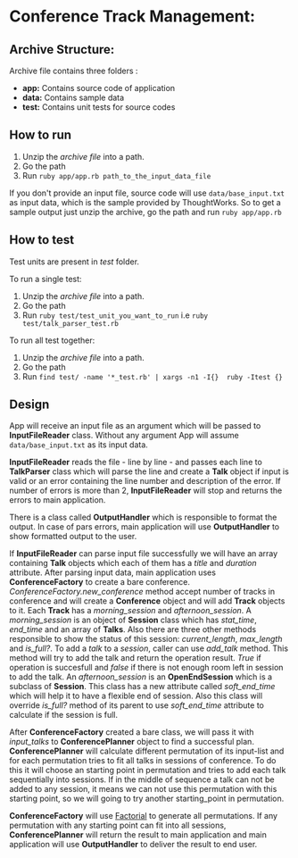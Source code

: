 # Conference Track Management:

## Archive Structure:

Archive file contains three folders :
* **app:** Contains source code of application
* **data:** Contains sample data
* **test:** Contains unit tests for source codes

## How to run

1. Unzip the _archive file_ into a path.
2. Go the path
3. Run `ruby app/app.rb path_to_the_input_data_file`

If you don't provide an input file, source code will use `data/base_input.txt` as input data, which is the sample provided by ThoughtWorks.
So to get a sample output just unzip the archive, go the path and run `ruby app/app.rb`

## How to test

Test units are present in _test_ folder. 

To run a single test:
1. Unzip the _archive file_ into a path.
2. Go the path
3. Run `ruby test/test_unit_you_want_to_run`  i.e `ruby test/talk_parser_test.rb`

To run all test together:
1. Unzip the _archive file_ into a path.
2. Go the path
3. Run `find test/ -name '*_test.rb' | xargs -n1 -I{}  ruby -Itest {}`

## Design

App will receive an input file as an argument which will be passed to __InputFileReader__ class. Without any argument App will assume `data/base_input.txt` as its input data.

__InputFileReader__ reads the file - line by line - and passes each line to __TalkParser__  class which will parse the line and create a __Talk__ object if input is valid or an error containing the line number and description of the error.
If number of errors is more than 2, __InputFileReader__ will stop and returns the errors to main application.

There is a class called __OutputHandler__ which is responsible to format the output. In case of pars errors, main application will use __OutputHandler__ to show formatted output to the user.    

If __InputFileReader__ can parse input file successfully we will have an array containing __Talk__ objects which each of them has a _title_ and _duration_ attribute.
After parsing input data, main application uses __ConferenceFactory__ to create a bare conference.  _ConferenceFactory.new_conference_ method accept number of tracks in conference and will create a __Conference__  object and will add __Track__ objects to it.
Each __Track__ has a _morning_session_ and _afternoon_session_. 
A _morning_session_ is an object of __Session__ class which has _stat_time_, _end_time_  and an array of __Talks__.  Also there are three other methods responsible to show the status of this session: _current_length_, _max_length_  and _is_full?_.  To add a _talk_ to a _session_, caller can use _add_talk_ method. This method will try to add the talk and return the operation result. _True_ if operation is succesfull and _false_ if there is not enough room left in session to add the talk.
An _afternoon_session_ is an __OpenEndSession__ which is a subclass of __Session__.  This class has a new attribute called _soft_end_time_ which will help it to have a flexible end of session. Also this class will override _is_full?_ method of its parent to use _soft_end_time_ attribute to calculate if the session is full.
  
After __ConferenceFactory__  created a bare class, we will pass it with _input_talks_ to __ConferencePlanner__ object to find a successful plan.
__ConferencePlanner__ will calculate different permutation of its input-list and for each permutation tries to fit all talks in sessions of conference. 
To do this it will choose an starting point in permutation and tries to add each talk sequentially into sessions. If in the middle of sequence a talk can not be added to any session, it means we can not use this permutation with this starting point, so we will going to try another starting_point in permutation.

__ConferenceFactory__ will use [Factorial](https://en.wikipedia.org/wiki/Factorial_number_system#Permutations) to generate all permutations. If any permutation with any starting point can fit into all sessions, __ConferencePlanner__ will return the result to main application and main application will use __OutputHandler__ to deliver the result to end user. 





